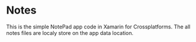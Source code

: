 # Notes
This is the simple NotePad app code in Xamarin for Crossplatforms.
The all notes files are localy store on the app data location.
